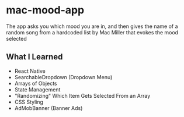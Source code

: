 # mac-mood-app
The app asks you which mood you are in, and then gives the name of a random song from a hardcoded list by Mac Miller that evokes the mood selected

## What I Learned
* React Native
* SearchableDropdown (Dropdown Menu)
* Arrays of Objects
* State Management
* "Randomizing" Which Item Gets Selected From an Array
* CSS Styling
* AdMobBanner (Banner Ads)
